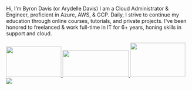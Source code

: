Hi, I’m Byron Davis (or Arydelle Davis)
I am a Cloud Administrator & Engineer, proficient in Azure, AWS, & GCP.
Daily, I strive to continue my education through online courses, tutorials, and private projects.
I've been honored to freelanced & work full-time in IT for 6+ years, honing skills in support and cloud. 
<br><br>
<a href="https://www.youtube.com/" target="_blank">
    <img src="https://external-content.duckduckgo.com/iu/?u=https%3A%2F%2Flogos-world.net%2Fwp-content%2Fuploads%2F2021%2F02%2FMicrosoft-Azure-Symbol.png&f=1&nofb=1&ipt=62aed7e60c73482110ebe4318cbeb62146b7f865b9c01456b60a6b93d37c9df8&ipo=images" width="150" height="83" />
</a>
<a href="https://twitter.com/" target="_blank">
    <img src="https://external-content.duckduckgo.com/iu/?u=https%3A%2F%2Flogos-download.com%2Fwp-content%2Fuploads%2F2016%2F12%2FAmazon_Web_Services_logo_AWS.png&f=1&nofb=1&ipt=305d6225b1af3cf35e308d401f692d2c854598cd1841cf0bdd24fe3b7d3ac81f&ipo=images" width="180" height="73" />
</a>
<a href="https://instagram.com/" target="_blank">
    <img src="https://download.logo.wine/logo/Google_Cloud_Platform/Google_Cloud_Platform-Logo.wine.png" width="150" height="93" />
</a>
<a href="https://linkedin.com/" target="_blank">
    <img src="https://img.shields.io/badge/Connect-0077B5?style=for-the-badge&logo=linkedin&logoColor=white" />
</a>

